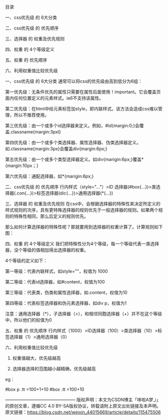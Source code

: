 目录

一、css优先级 的 6大分类

二、css优先级 的 优先顺序

三、选择器 的 权重及优先规则

四、权重 的 4个等级定义

五、权重 的 优先顺序

六、利用权重值比较优先级

一、css优先级 的 6大分类
通常可以将css的优先级由高到低分为6组：

第一优先级：无条件优先的属性只需要在属性后面使用！important。它会覆盖页面内任何位置定义的元素样式。ie6不支持该属性。

第二优先级：在html中给元素标签加style，即内联样式。该方法会造成css难以管理，所以不推荐使用。

第三优先级：由一个或多个id选择器来定义。例如，#id{margin:0;}会覆盖.classname{margin:3pxl}

第四优先级：由一个或多个类选择器、属性选择器、伪类选择器定义。如.classname{margin:3px}会覆盖div{margin:6px;}

第五优先级：由一个或多个类型选择器定义。如div{marigin:6px;}覆盖*{margin:10px；}

第六优先级：通配选择器，如*{marigin:6px;}

二、css优先级 的 优先顺序
行内样式（style="…"）>ID 选择器(#box{…})>类选择器(.con{…})>标签选择器(dic{…})>通用选择器(*{…})

三、选择器 的 权重及优先规则
在css中，会根据选择器的特殊性来决定所定义的样式规则的次序，具有更特殊选择器的规则优先于一般选择器的规则。如果两个规则的特殊性相同，那么后定义的规则优先。

那么如何计算选择器的特殊性呢？那就要用到选择器的权重计算了。计算规则如下图：


四、权重 的 4个等级定义
我们把特殊性分为4个等级，每一个等级代表一类选择器，没个等级的值相加得出选择器的权重。

4个等级的定义如下：

第一等级：代表内联样式，如style=""，权值为 1000

第二等级：代表id选择器，如#content，权值为100

第三等级：代表类，伪类和属性选择器，如.content，权值为10

第四等级：代表标签选择器和伪元素选择器，如div p，权值为1

注意：通用选择器（*），子选择器（>），和相邻同胞选择器（+）并不在这个等级中，所以他们的权值为0

五、权重 的 优先顺序
行内样式（1000）>ID选择器（100）>类选择器（10）>标签选择器（1）>通用选择器（0）

六、利用权重值比较优先级
1. 权重值越大，优先级越高

2. 选择器选择的范围越小越精确，优先级越高

eg：

#box p .tt =100+1+10
#box .tt =100+10
 
————————————————
版权声明：本文为CSDN博主「哆啦A梦_i」的原创文章，遵循CC 4.0 BY-SA版权协议，转载请附上原文出处链接及本声明。
原文链接：https://blog.csdn.net/weixin_44015669/article/details/115475506